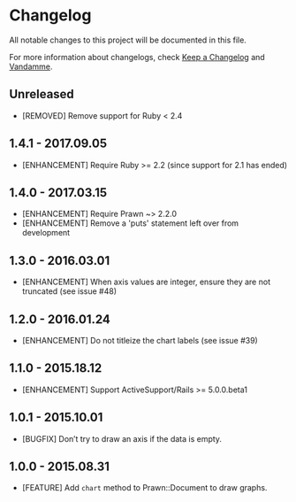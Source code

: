 # Changelog

All notable changes to this project will be documented in this file.

For more information about changelogs, check
[Keep a Changelog](http://keepachangelog.com) and
[Vandamme](http://tech-angels.github.io/vandamme).

## Unreleased

* [REMOVED] Remove support for Ruby < 2.4

## 1.4.1 - 2017.09.05

* [ENHANCEMENT] Require Ruby >= 2.2 (since support for 2.1 has ended)

## 1.4.0 - 2017.03.15

* [ENHANCEMENT] Require Prawn ~> 2.2.0
* [ENHANCEMENT] Remove a 'puts' statement left over from development

## 1.3.0 - 2016.03.01

* [ENHANCEMENT] When axis values are integer, ensure they are not truncated (see issue #48)

## 1.2.0 - 2016.01.24

* [ENHANCEMENT] Do not titleize the chart labels (see issue #39)

## 1.1.0 - 2015.18.12

* [ENHANCEMENT] Support ActiveSupport/Rails >= 5.0.0.beta1

## 1.0.1 - 2015.10.01

* [BUGFIX] Don’t try to draw an axis if the data is empty.

## 1.0.0 - 2015.08.31

* [FEATURE] Add `chart` method to Prawn::Document to draw graphs.
